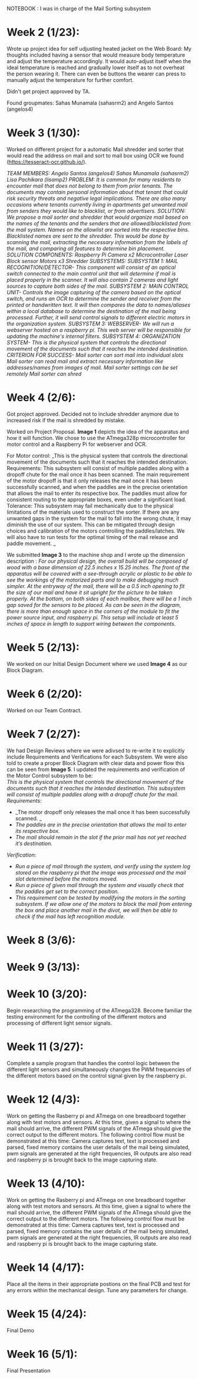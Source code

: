 NOTEBOOK : I was in charge of the Mail Sorting subsystem

# Week 2 (1/23):

Wrote up project idea for self udjusting heated jacket on the Web Board:
My thoughts included having a sensor that would measure body temperature and adjust the temperature accordingly. It would auto-adjust itself when the ideal temperature is reached and gradually lower itself as to not overheat the person wearing it. There can even be buttons the wearer can press to manually adjust the temperature for further comfort.

Didn't get project approved by TA.

Found groupmates: Sahas Munamala (sahasrm2) and Angelo Santos (angelos4)

# Week 3 (1/30):

Worked on different project for a automatic Mail shredder and sorter that would read the address on mail and sort to mail box using OCR we found (https://tesseract-ocr.github.io/).

_TEAM MEMBERS:
Angelo Santos (angelos4)
Sahas Munamala (sahasrm2)
Lisa Pachikara (lisamp2)
PROBLEM:
It is common for many residents to encounter mail that does not belong to them from prior tenants. The documents may contain personal information about that tenant that could risk security threats and negative legal implications. There are also many occasions where tenants currently living in apartments get unwanted mail from senders they would like to blacklist, or from advertisers.
SOLUTION:
We propose a mail sorter and shredder that would organize mail based on the names of the tenants and the senders that are allowed/blacklisted from the mail system. Names on the allowlist are sorted into the respective bins. Blacklisted names are sent to the shredder.
This would be done by scanning the mail, extracting the necessary information from the labels of the mail, and comparing all features to determine bin placement.
SOLUTION COMPONENTS:
Raspberry Pi
Camera x2
Microcontroller
Laser Block sensor
Motors x3
Shredder
SUBSYSTEMS:
SUBSYSTEM 1: MAIL RECOGNITION/DETECTOR-
This component will consist of an optical switch connected to the main control unit that will determine if mail is placed properly in the scanner. It will also contain 2 cameras and light sources to capture both sides of the mail.
SUBSYSTEM 2: MAIN CONTROL UNIT-
Controls the image capturing of the camera based on the optical switch, and runs an OCR to determine the sender and receiver from the printed or handwritten text. It will then compares the data to names/aliases within a local database to determine the destination of the mail being processed. Further, it will send control signals to different electric motors in the organization system.
SUBSYSTEM 3: WEBSERVER-
We will run a webserver hosted on a raspberry pi. This web server will be responsible for updating the machine's internal filters.
SUBSYSTEM 4: ORGANIZATION SYSTEM-
This is the physical system that controls the directional movement of the documents such that it reaches the intended destination.
CRITERION FOR SUCCESS-
Mail sorter can sort mail into individual slots
Mail sorter can read mail and extract necessary information like addresses/names from images of mail.
Mail sorter settings can be set remotely
Mail sorter can shred_

# Week 4 (2/6):

Got project approved. 
Decided not to include shredder anymore due to increased risk if the mail is shredded by mistake. 

Worked on Project Proposal. **Image 1** depicts the idea of the apparatus and how it will function. We chose to use the ATmega328p microcontroller for motor control and a Raspberry Pi for webserver and OCR. 

For Motor control: 
_This is the physical system that controls the directional movement of the documents such that it reaches the intended destination.
Requirements:
This subsystem will consist of multiple paddles along with a dropoff chute for the mail once it has been scanned. The main requirement of the motor dropoff is that it only releases the mail once it has been successfully scanned, and when the paddles are in the precise orientation that allows the mail to enter its respective box. The paddles must allow for consistent routing to the appropriate boxes, even under a significant load.
Tolerance:
This subsystem may fail mechanically due to the physical limitations of the materials used to construct the sorter. If there are any unwanted gaps in the system for the mail to fall into the wrong chute, it may diminish the use of our system. This can be mitigated through design choices and calibration of the motors controlling the paddles/latches. We will also have to run tests for the optimal timing of the mail release and paddle movement. _


We submitted **Image 3** to the machine shop and I wrote up the dimension description :
_For our physical design, the overall build will be composed of wood with a base dimension of 22.5 inches x 15.25 inches. The front of the apparatus will be covered with a see-through acrylic or plastic to be able to see the workings of the motorized parts and to make debugging much simpler. At the entryway of the mail, there will be a 0.5 inch opening to fit the size of our mail and have it sit upright for the picture to be taken properly. At the bottom, on both sides of each mailbox, there will be a 1 inch gap saved for the sensors to be placed. As can be seen in the diagram, there is more than enough space in the corners of the module to fit the power source input, and raspberry pi. This setup will include at least 5 inches of space in length to support wiring between the components._


# Week 5 (2/13):

We worked on our Initial Design Document where we used **Image 4** as our Block Diagram.

# Week 6 (2/20):

Worked on our Team Contract. 

# Week 7 (2/27):

We had Design Reviews where we were adivsed to re-write it to explicitly include Requirements and Verifications for each Subsystem. We were also told to create a proper Block Diagram with clear data and power flow this can be seen from **Image 5**. I updated the requirements and verification of the Motor Control subsystem to be:  
_This is the physical system that controls the directional movement of the documents such that it reaches the intended destination. This subsystem will consist of multiple paddles along with a dropoff chute for the mail._
_Requirements:_
- _The motor dropoff only releases the mail once it has been successfully scanned. _
- _The paddles are in the precise orientation that allows the mail to enter its respective box._
- _The mail should remain in the slot if the prior mail has not yet reached it’s destination._ 

_Verification:_
- _Run a piece of mail through the system, and verify using the system log stored on the raspberry pi that the image was processed and the mail slot determined before the motors moved._
- _Run a piece of given mail through the system and visually check that the paddles get set to the correct position._
- _This requirement can be tested by modifying the motors in the sorting subsystem. If we allow one of the motors to block the mail from entering the box and place another mail in the divot, we will then be able to check if the mail has left recognition module._

# Week 8 (3/6):

# Week 9 (3/13):

# Week 10 (3/20):

Begin researching the programming of the ATmega328. Become familiar the testing environment for the controlling of the different motors and processing of different light sensor signals.

# Week 11 (3/27):

Complete a sample program that handles the control logic between the different light sensors and simultaneously changes the PWM frequencies of the different motors based on the control signal given by the raspberry pi.

# Week 12 (4/3):
Work on getting the Rasberry pi and ATmega on one breadboard together along with test motors and sensors. At this time, given a signal to where the mail should arrive, the different PWM signals of the ATmega should give the correct output to the different motors. The following control flow must be demonstrated at this time: Camera captures text, text is processed and parsed, fixed memory contains the user details of the mail being simulated, pwm signals are generated at the right frequencies, IR outputs are also read and raspberry pi is brought back to the image capturing state.

# Week 13 (4/10):

Work on getting the Rasberry pi and ATmega on one breadboard together along with test motors and sensors. At this time, given a signal to where the mail should arrive, the different PWM signals of the ATmega should give the correct output to the different motors. The following control flow must be demonstrated at this time: Camera captures text, text is processed and parsed, fixed memory contains the user details of the mail being simulated, pwm signals are generated at the right frequencies, IR outputs are also read and raspberry pi is brought back to the image capturing state.

# Week 14 (4/17):

Place all the items in their appropriate postions on the final PCB and test for any errors within the mechanical design. Tune any parameters for change.

# Week 15 (4/24):

Final Demo

# Week 16 (5/1):

Final Presentation
